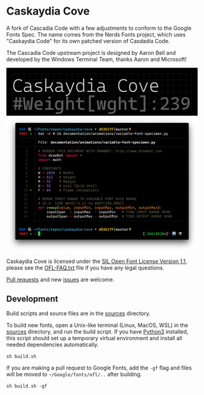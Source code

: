 # Caskaydia Cove
A fork of Cascadia Code with a few adjustments to conform to the Google Fonts Spec. The name comes from the Nerds Fonts project, which uses "Caskaydia Code" for its own patched version of Casdadia Code.

The Cascadia Code upstream project is designed by Aaron Bell and developed by the Windows Terminal Team, thanks Aaron and Microsoft!

![Variable Font Example](documentation/animations/variable-font-specimen.gif)
![Screenshot](documentation/screenshots/screenshot.png)

Caskaydia Cove is licensed under the [SIL Open Font License Version 1.1](OFL.txt), please see the [OFL-FAQ.txt](OFL-FAQ.txt) file if you have any legal questions.

[Pull requests](https://github.com/eliheuer/caskaydia-cove/pulls) and new [issues](https://github.com/eliheuer/caskaydia-cove/issues) are welcome.

## Development

Build scripts and source files are in the [sources](sources) directory.

To build new fonts, open a Unix-like terminal (Linux, MacOS, WSL) in the [sources](sources) directory, and run the build script. If you have [Python3](https://www.python.org/) installed, this script should set up a temporary virtual environment and install all needed dependencies automatically.
```
sh build.sh
```
If you are making a pull request to Google Fonts, add the `-gf` flag and files will be moved to `~/Google/fonts/ofl/..` after building.
```
sh build.sh -gf
```

